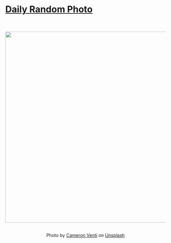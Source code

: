 # [Daily Random Photo](https://www.dailyrandomphoto.com/)

<div align="center">
  <br>
  <br>
  <a href="https://www.dailyrandomphoto.com/p/2020/2020-09-07/"><img src="https://images.unsplash.com/photo-1597982087634-9884f03198ce?ixlib=rb-1.2.1&q=80&fm=jpg&crop=entropy&cs=tinysrgb&w=1080&fit=max&ixid=eyJhcHBfaWQiOjc3NTA4fQ" width="600px"></a>
  <br>
  <br>
  <p class="has-text-grey">Photo by <a href="https://unsplash.com/@ventiviews?utm_source=Daily%20Random%20Photo&amp;utm_medium=referral" target="_blank" rel="noopener noreferrer">Cameron Venti</a> on <a href="https://unsplash.com/photos/cHRDevKFDBw?utm_source=Daily%20Random%20Photo&amp;utm_medium=referral" target="_blank" rel="noopener noreferrer">Unsplash</a></p>
</div>
